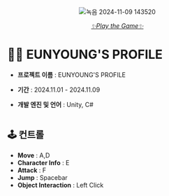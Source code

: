 
<div align="center">
    <img src="https://github.com/user-attachments/assets/ce910d7e-f463-448a-b4fd-e2f848eb9349" alt="녹음 2024-11-09 143520">
    <p><a href="https://key0223.github.io/Resume/" target="_blank"><i>✨Play the Game✨</i></a></p>
</div>


# 👩‍💻 EUNYOUNG'S PROFILE

+ **프로젝트 이름** : EUNYOUNG'S PROFILE
+ **기간** : 2024.11.01 - 2024.11.09
  
+ **개발 엔진 및 언어** : Unity, C#

<img src="https://via.placeholder.com/1x20" alt="" />

## 🕹️ 컨트롤

- **Move**  : A,D
- **Character Info** : E
- **Attack** : F
- **Jump** : Spacebar
- **Object Interaction** : Left Click
 



